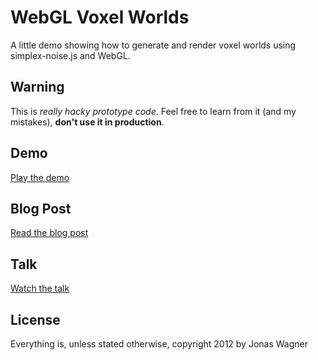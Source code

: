 # WebGL Voxel Worlds

A little demo showing how to generate and render voxel worlds using simplex-noise.js and WebGL.

## Warning
This is *really hacky prototype code*. Feel free to learn from it (and my mistakes), **don't use it in production**.

## Demo
[Play the demo](http://29a.ch/sandbox/2012/voxelworld/)

##  Blog Post
[Read the blog post](http://29a.ch/2012/12/9/webgl-voxel-worlds)

## Talk
[Watch the talk](http://vimeo.com/53698797)

## License
Everything is, unless stated otherwise, copyright 2012 by Jonas Wagner
